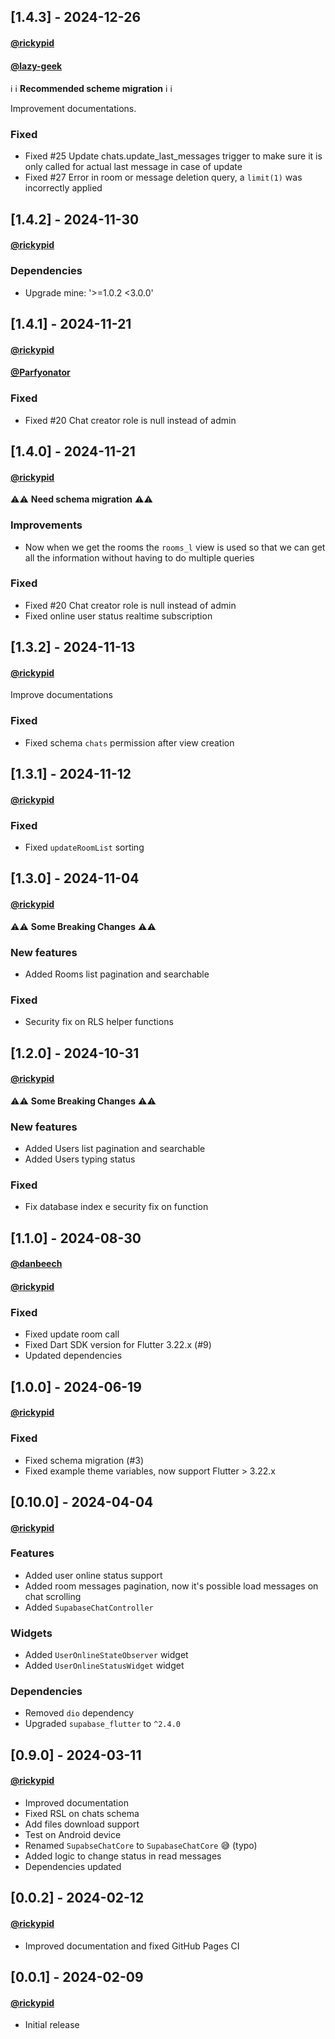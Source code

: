 ## [1.4.3] - 2024-12-26
#### [@rickypid](https://github.com/rickypid)
#### [@lazy-geek](https://github.com/lazy-geek)

ℹ️ ℹ️ **Recommended scheme migration** ℹ️ ℹ️

Improvement documentations.

### Fixed

* Fixed #25 Update chats.update_last_messages trigger to make sure it is only called for actual last message in case of update
* Fixed #27 Error in room or message deletion query, a `limit(1)` was incorrectly applied

## [1.4.2] - 2024-11-30
#### [@rickypid](https://github.com/rickypid)

### Dependencies

* Upgrade mine: '>=1.0.2 <3.0.0'

## [1.4.1] - 2024-11-21
#### [@rickypid](https://github.com/rickypid)
#### [@Parfyonator](https://github.com/Parfyonator)

### Fixed

* Fixed #20 Chat creator role is null instead of admin

## [1.4.0] - 2024-11-21
#### [@rickypid](https://github.com/rickypid)

⚠️⚠️ **Need schema migration** ⚠️⚠️

### Improvements

* Now when we get the rooms the `rooms_l` view is used so that we can get all the information without having to do multiple queries

### Fixed

* Fixed #20 Chat creator role is null instead of admin
* Fixed online user status realtime subscription

## [1.3.2] - 2024-11-13
#### [@rickypid](https://github.com/rickypid)

Improve documentations

### Fixed

* Fixed schema `chats` permission after view creation

## [1.3.1] - 2024-11-12
#### [@rickypid](https://github.com/rickypid)

### Fixed

* Fixed `updateRoomList` sorting 
 
## [1.3.0] - 2024-11-04
#### [@rickypid](https://github.com/rickypid)

⚠️⚠️ **Some Breaking Changes** ⚠️⚠️

### New features

* Added Rooms list pagination and searchable

### Fixed

* Security fix on RLS helper functions

## [1.2.0] - 2024-10-31
#### [@rickypid](https://github.com/rickypid)

⚠️⚠️ **Some Breaking Changes** ⚠️⚠️
 
### New features

* Added Users list pagination and searchable
* Added Users typing status

### Fixed

* Fix database index e security fix on function

## [1.1.0] - 2024-08-30
#### [@danbeech](https://github.com/danbeech)
#### [@rickypid](https://github.com/rickypid)

### Fixed

* Fixed update room call
* Fixed Dart SDK version for Flutter 3.22.x (#9)
* Updated dependencies

## [1.0.0] - 2024-06-19
#### [@rickypid](https://github.com/rickypid)

### Fixed

* Fixed schema migration (#3)
* Fixed example theme variables, now support Flutter > 3.22.x

## [0.10.0] - 2024-04-04
#### [@rickypid](https://github.com/rickypid)

### Features

* Added user online status support
* Added room messages pagination, now it's possible load messages on chat scrolling
* Added `SupabaseChatController`

### Widgets

* Added `UserOnlineStateObserver` widget
* Added `UserOnlineStatusWidget` widget

### Dependencies

* Removed `dio` dependency
* Upgraded `supabase_flutter` to `^2.4.0`

## [0.9.0] - 2024-03-11
#### [@rickypid](https://github.com/rickypid)

* Improved documentation
* Fixed RSL on chats schema
* Add files download support
* Test on Android device
* Renamed `SupabseChatCore` to `SupabaseChatCore` 😅 (typo)
* Added logic to change status in read messages
* Dependencies updated

## [0.0.2] - 2024-02-12
#### [@rickypid](https://github.com/rickypid)

* Improved documentation and fixed GitHub Pages CI

## [0.0.1] - 2024-02-09
#### [@rickypid](https://github.com/rickypid)

* Initial release

